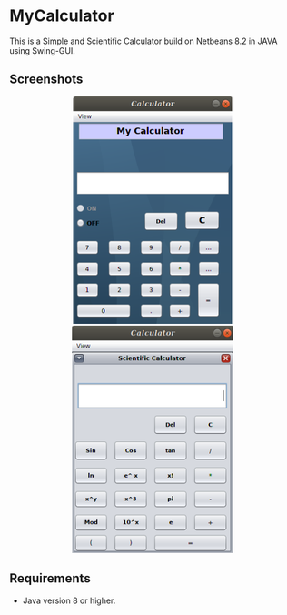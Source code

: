 # MyCalculator
This is a Simple and Scientific Calculator build on Netbeans 8.2 in JAVA using Swing-GUI.

## Screenshots
<p align="center">
  <img src="screenshots/img1.png" height="400">
  <img src="screenshots/img2.png" height="400">
</p>

## Requirements 
* Java version 8 or higher.
